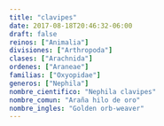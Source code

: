 ```yaml
---
title: "clavipes"
date: 2017-08-18T20:46:32-06:00
draft: false
reinos: ["Animalia"]
divisiones: ["Arthropoda"]
clases: ["Arachnida"]
ordenes: ["Araneae"]
familias: ["Oxyopidae"]
generos: ["Nephila"]
nombre_cientifico: "Nephila clavipes"
nombre_comun: "Araña hilo de oro"
nombre_ingles: "Golden orb-weaver"
---
```


